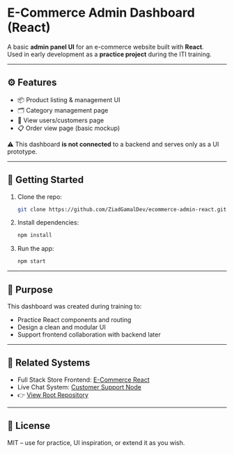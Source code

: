 # E-Commerce Admin Dashboard (React)

A basic **admin panel UI** for an e-commerce website built with **React**.  
Used in early development as a **practice project** during the ITI training.

---

## ⚙️ Features

- 📦 Product listing & management UI
- 🗂️ Category management page
- 🧑 View users/customers page
- 📋 Order view page (basic mockup)

⚠️ This dashboard **is not connected** to a backend and serves only as a UI prototype.

---

## 🚀 Getting Started

1. Clone the repo:
   ```bash
   git clone https://github.com/ZiadGamalDev/ecommerce-admin-react.git
   ```

2. Install dependencies:
   ```bash
   npm install
   ```

3. Run the app:
   ```bash
   npm start
   ```

---

## 🧪 Purpose

This dashboard was created during training to:
- Practice React components and routing
- Design a clean and modular UI
- Support frontend collaboration with backend later

---

## 🧩 Related Systems

- Full Stack Store Frontend: [E-Commerce React](https://github.com/ZiadGamalDev/ecommerce-react)
- Live Chat System: [Customer Support Node](https://github.com/ZiadGamalDev/customer-support-node)
- 👉 [View Root Repository](https://github.com/ZiadGamalDev/customer-support-system)


---

## 📄 License

MIT – use for practice, UI inspiration, or extend it as you wish.
